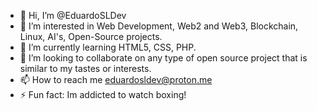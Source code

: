 - 👋 Hi, I’m @EduardoSLDev
- 👀 I’m interested in Web Development, Web2 and Web3, Blockchain, Linux, AI's, Open-Source projects.
- 🌱 I’m currently learning HTML5, CSS, PHP.
- 💞️ I’m looking to collaborate on any type of open source project that is similar to my tastes or interests.
- 📫 How to reach me eduardosldev@proton.me
- ⚡ Fun fact: Im addicted to watch boxing!

<!---
EduardoSLDev/EduardoSLDev is a ✨ special ✨ repository because its `README.md` (this file) appears on your GitHub profile.
You can click the Preview link to take a look at your changes.
--->
